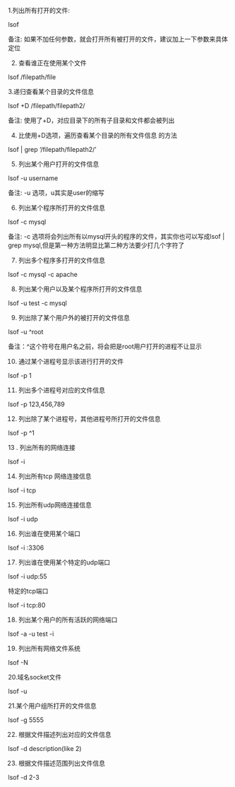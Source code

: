 1.列出所有打开的文件:



lsof



备注: 如果不加任何参数，就会打开所有被打开的文件，建议加上一下参数来具体定位



2. 查看谁正在使用某个文件



lsof   /filepath/file



3.递归查看某个目录的文件信息



lsof +D /filepath/filepath2/



备注: 使用了+D，对应目录下的所有子目录和文件都会被列出



4. 比使用+D选项，遍历查看某个目录的所有文件信息 的方法



lsof \| grep ‘/filepath/filepath2/’



5. 列出某个用户打开的文件信息



lsof  -u username



备注: -u 选项，u其实是user的缩写



6. 列出某个程序所打开的文件信息



lsof -c mysql



备注: -c 选项将会列出所有以mysql开头的程序的文件，其实你也可以写成lsof \| grep mysql,但是第一种方法明显比第二种方法要少打几个字符了



7. 列出多个程序多打开的文件信息



lsof -c mysql -c apache



8. 列出某个用户以及某个程序所打开的文件信息



lsof -u test -c mysql



9. 列出除了某个用户外的被打开的文件信息



lsof   -u ^root



备注：^这个符号在用户名之前，将会把是root用户打开的进程不让显示



10. 通过某个进程号显示该进行打开的文件



lsof -p 1



11. 列出多个进程号对应的文件信息



lsof -p 123,456,789



12. 列出除了某个进程号，其他进程号所打开的文件信息



lsof -p ^1



13 . 列出所有的网络连接



lsof -i



14. 列出所有tcp 网络连接信息



lsof  -i tcp



15. 列出所有udp网络连接信息



lsof  -i udp



16. 列出谁在使用某个端口



lsof -i :3306



17. 列出谁在使用某个特定的udp端口



lsof -i udp:55



特定的tcp端口



lsof -i tcp:80



18. 列出某个用户的所有活跃的网络端口



lsof  -a -u test -i



19. 列出所有网络文件系统



lsof -N



20.域名socket文件



lsof -u



21.某个用户组所打开的文件信息



lsof -g 5555



22. 根据文件描述列出对应的文件信息



lsof -d description\(like 2\)



23. 根据文件描述范围列出文件信息



lsof -d 2-3






